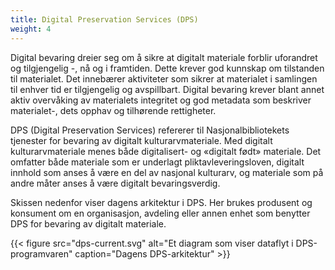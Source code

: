 ```yaml
---
title: Digital Preservation Services (DPS)
weight: 4
---
```


Digital bevaring dreier seg om å sikre at digitalt materiale forblir uforandret og tilgjengelig -, nå og i framtiden.
Dette krever god kunnskap om tilstanden til materialet. Det innebærer aktiviteter som sikrer at materialet i samlingen til enhver tid er tilgjengelig og avspillbart. Digital bevaring krever blant annet aktiv overvåking av materialets integritet og god metadata som beskriver materialet-, dets opphav og tilhørende rettigheter. 
 
DPS (Digital Preservation Services) refererer til Nasjonalbibliotekets tjenester for bevaring av digitalt kulturarvmateriale. Med digitalt kulturarvmateriale menes både digitalisert- og «digitalt født» materiale. Det omfatter både materiale som er underlagt pliktavleveringsloven, digitalt innhold som anses å være en del av nasjonal kulturarv, og materiale som på andre måter anses å være digitalt bevaringsverdig. 

Skissen nedenfor viser dagens arkitektur i DPS. Her brukes produsent og konsument om en organisasjon, avdeling eller annen enhet som benytter DPS for bevaring av digitalt materiale.

{{< figure src="dps-current.svg" alt="Et diagram som viser dataflyt i DPS-programvaren" caption="Dagens DPS-arkitektur" >}}